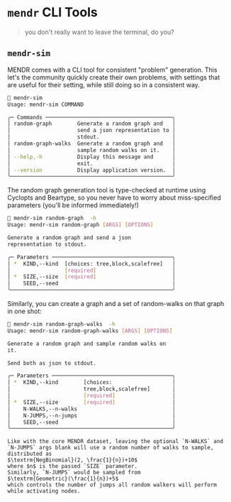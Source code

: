 # `mendr` CLI Tools
> you don't really want to leave the terminal, do you? 

## `mendr-sim`
MENDR comes with a CLI tool for consistent "problem" generation. 
This let's the community quickly create their own problems, with settings that are useful for their setting, while still doing so in a consistent way. 

```sh
󱞩 mendr-sim
Usage: mendr-sim COMMAND

╭─ Commands ────────────────────────────────────────╮
│ random-graph        Generate a random graph and   │
│                     send a json representation to │
│                     stdout.                       │
│ random-graph-walks  Generate a random graph and   │
│                     sample random walks on it.    │
│ --help,-h           Display this message and      │
│                     exit.                         │
│ --version           Display application version.  │
╰───────────────────────────────────────────────────╯
```

The random graph generation tool is type-checked at runtime using Cyclopts and Beartype, so you never have to worry about miss-specified parameters (you'll be informed immediately!)

```sh
󱞩 mendr-sim random-graph  -h
Usage: mendr-sim random-graph [ARGS] [OPTIONS]

Generate a random graph and send a json 
representation to stdout.

╭─ Parameters ──────────────────────────────────────╮
│ *  KIND,--kind  [choices: tree,block,scalefree]   │
│                 [required]                        │
│ *  SIZE,--size  [required]                        │
│    SEED,--seed                                    │
╰───────────────────────────────────────────────────╯
```

Similarly, you can create a graph and a set of random-walks on that graph in one shot: 

```sh
󱞩 mendr-sim random-graph-walks  -h
Usage: mendr-sim random-graph-walks [ARGS] [OPTIONS]

Generate a random graph and sample random walks on 
it.

Send both as json to stdout.

╭─ Parameters ──────────────────────────────────────╮
│ *  KIND,--kind        [choices:                   │
│                       tree,block,scalefree]       │
│                       [required]                  │
│ *  SIZE,--size        [required]                  │
│    N-WALKS,--n-walks                              │
│    N-JUMPS,--n-jumps                              │
│    SEED,--seed                                    │
╰───────────────────────────────────────────────────╯
```

```{note}
Like with the core MENDR dataset, leaving the optional `N-WALKS` and `N-JUMPS` args blank will use a random number of walks to sample, distributed as 
$\textrm{NegBinomial}(2, \frac{1}{n})+10$
where $n$ is the passed `SIZE` parameter. 
Similarly, `N-JUMPS` would be sampled from 
$\textrm{Geometric}(\frac{1}{n})+5$
which controls the number of jumps all random walkers will perform while activating nodes. 
```

